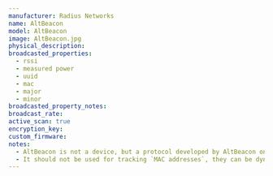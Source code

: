 ```yaml
---
manufacturer: Radius Networks
name: AltBeacon
model: AltBeacon
image: AltBeacon.jpg
physical_description:
broadcasted_properties:
  - rssi
  - measured power
  - uuid
  - mac
  - major
  - minor
broadcasted_property_notes:
broadcast_rate:
active_scan: true
encryption_key:
custom_firmware:
notes:
  - AltBeacon is not a device, but a protocol developed by AltBeacon on which beacons work.
  - It should not be used for tracking `MAC addresses`, they can be dynamic, there is a `Beacon UUID` parameter for this.
---
```

